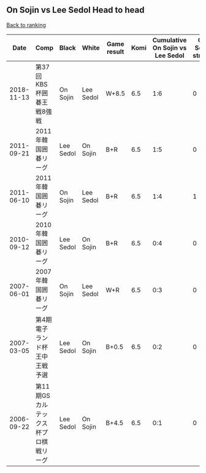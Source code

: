 ## On Sojin vs Lee Sedol Head to head

[Back to ranking](../../index.md)




| **Date** | **Comp** | **Black** | **White** | **Game result** | **Komi** | **Cumulative On Sojin vs Lee Sedol** | **On Sojin streak** | **Lee Sedol streak** | 
| --- | --- | --- | --- | --- | --- | --- | --- | --- |
| 2018-11-13 | 第37回KBS杯囲碁王戦8強戦 | On Sojin | Lee Sedol | W+8.5 | 6.5 | 1:6 | 0 | 2 | 
| 2011-09-21 | 2011年韓国囲碁リーグ | Lee Sedol | On Sojin | B+R | 6.5 | 1:5 | 0 | 1 | 
| 2011-06-10 | 2011年韓国囲碁リーグ | On Sojin | Lee Sedol | B+R | 6.5 | 1:4 | 1 | 0 | 
| 2010-09-12 | 2010年韓国囲碁リーグ | Lee Sedol | On Sojin | B+R | 6.5 | 0:4 | 0 | 4 | 
| 2007-06-01 | 2007年韓国囲碁リーグ | On Sojin | Lee Sedol | W+R | 6.5 | 0:3 | 0 | 3 | 
| 2007-03-05 | 第4期電子ランド杯王中王戦予選 | Lee Sedol | On Sojin | B+0.5 | 6.5 | 0:2 | 0 | 2 | 
| 2006-09-22 | 第11期GSカルテックス杯プロ棋戦リーグ | Lee Sedol | On Sojin | B+4.5 | 6.5 | 0:1 | 0 | 1 |




